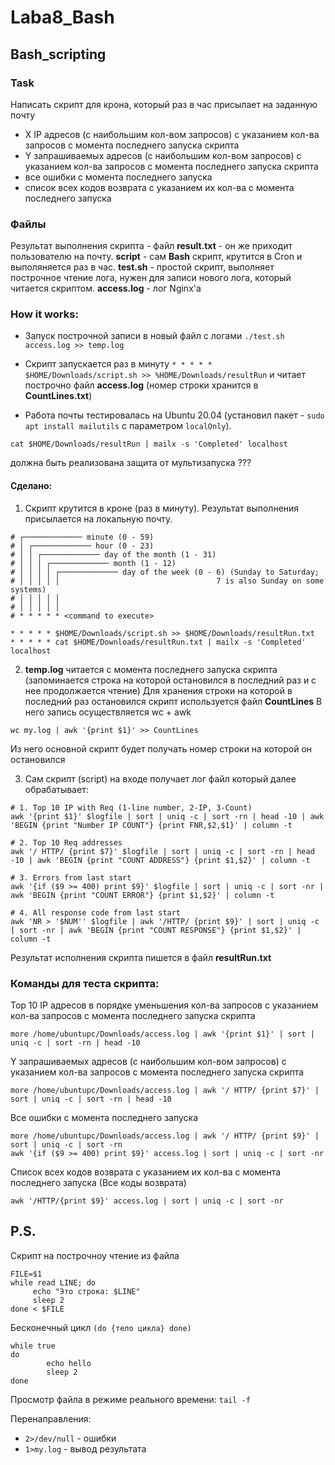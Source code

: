 # Laba8_Bash
## Bash_scripting

### Task

Написать скрипт для крона, который раз в час присылает на заданную почту
- X IP адресов (с наибольшим кол-вом запросов) с указанием кол-ва запросов c момента последнего запуска скрипта
- Y запрашиваемых адресов (с наибольшим кол-вом запросов) с указанием кол-ва запросов c момента последнего запуска скрипта
- все ошибки c момента последнего запуска
- список всех кодов возврата с указанием их кол-ва с момента последнего запуска

### Файлы 
Результат выполнения скрипта - файл **result.txt** -  он же приходит пользователю на почту.
**script** - сам **Bash** скрипт, крутится в Cron и выполяняется раз в час. 
**test.sh** - простой скрипт, выполняет построчное чтение лога, нужен для записи нового лога, который читается скриптом. 
**access.log** - лог Nginx'а


### How it works: 
- Запуск построчной записи в новый файл с логами `./test.sh access.log >> temp.log`

- Скрипт запускается раз в минуту `* * * * * $HOME/Downloads/script.sh >> %HOME/Downloads/resultRun` и читает построчно файл **access.log** (номер строки хранится в **CountLines.txt**)

- Работа почты тестировалась на Ubuntu 20.04 (установил пакет - `sudo apt install mailutils` с параметром `localOnly`).
```
cat $HOME/Downloads/resultRun | mailx -s 'Completed' localhost
```

должна быть реализована защита от мультизапуска ??? 


#### Сделано: 

1. Скрипт крутится в кроне (раз в минуту). Результат выполнения присылается на локальную почту. 
~~~
# ┌───────────── minute (0 - 59)
# │ ┌───────────── hour (0 - 23)
# │ │ ┌───────────── day of the month (1 - 31)
# │ │ │ ┌───────────── month (1 - 12)
# │ │ │ │ ┌───────────── day of the week (0 - 6) (Sunday to Saturday;
# │ │ │ │ │                                   7 is also Sunday on some systems)
# │ │ │ │ │
# │ │ │ │ │
# * * * * * <command to execute>

* * * * * $HOME/Downloads/script.sh >> $HOME/Downloads/resultRun.txt
* * * * * cat $HOME/Downloads/resultRun.txt | mailx -s 'Completed' localhost
~~~

2. **temp.log** читается с момента последнего запуска скрипта (запоминается строка на которой остановился в последний раз и с нее продолжается чтение)
Для хранения строки на которой в последний раз остановился скрипт используется файл <b>CountLines</b>
В него запись осуществляется wc + awk 
~~~
wc my.log | awk '{print $1}' >> CountLines
~~~
Из него основной скрипт будет получать номер строки на которой он остановился 

3. Сам скрипт (script) на входе получает лог файл который далее обрабатывает: 
~~~
# 1. Top 10 IP with Req (1-line number, 2-IP, 3-Count)
awk '{print $1}' $logfile | sort | uniq -c | sort -rn | head -10 | awk 'BEGIN {print "Number IP COUNT"} {print FNR,$2,$1}' | column -t

# 2. Top 10 Req addresses
awk '/ HTTP/ {print $7}' $logfile | sort | uniq -c | sort -rn | head -10 | awk 'BEGIN {print "COUNT ADDRESS"} {print $1,$2}' | column -t

# 3. Errors from last start
awk '{if ($9 >= 400) print $9}' $logfile | sort | uniq -c | sort -nr | awk 'BEGIN {print "COUNT ERROR"} {print $1,$2}' | column -t

# 4. All response code from last start
awk 'NR > '$NUM'' $logfile | awk '/HTTP/ {print $9}' | sort | uniq -c | sort -nr | awk 'BEGIN {print "COUNT RESPONSE"} {print $1,$2}' | column -t
~~~
Результат исполнения скрипта пишется в файл <b>resultRun.txt</b>

### Команды для теста скрипта:
Top 10 IP адресов в порядке уменьшения кол-ва запросов с указанием кол-ва запросов c момента последнего запуска скрипта
```
more /home/ubuntupc/Downloads/access.log | awk '{print $1}' | sort | uniq -c | sort -rn | head -10
```
Y запрашиваемых адресов (с наибольшим кол-вом запросов) с указанием кол-ва запросов c момента последнего запуска скрипта
```
more /home/ubuntupc/Downloads/access.log | awk '/ HTTP/ {print $7}' | sort | uniq -c | sort -rn | head -10
```
Все ошибки c момента последнего запуска
```
more /home/ubuntupc/Downloads/access.log | awk '/ HTTP/ {print $9}' | sort | uniq -c | sort -rn
awk '{if ($9 >= 400) print $9}' access.log | sort | uniq -c | sort -nr
```
Список всех кодов возврата с указанием их кол-ва с момента последнего запуска (Все коды возврата) 
```
awk '/HTTP/{print $9}' access.log | sort | uniq -c | sort -nr
```

## P.S.
Скрипт на построчноу чтение из файла
```
FILE=$1
while read LINE; do
     echo "Это строка: $LINE"
     sleep 2
done < $FILE
```
Бесконечный цикл `(do {тело цикла} done)`
```
while true
do
        echo hello
        sleep 2
done
```
Просмотр файла в режиме реального времени: `tail -f`



Перенаправления:
- `2>/dev/null`  - ошибки 
- `1>my.log`     - вывод результата
